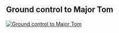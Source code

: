 ## Ground control to Major Tom

[![Ground control to Major Tom](http://img.youtube.com/vi/HEwtPwkeXjw/0.jpg)](http://www.youtube.com/watch?v=HEwtPwkeXjw "Secret Life of Walter Mitty - Space Oddity scene")

